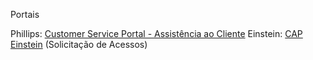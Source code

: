 Portais

Phillips: [Customer Service Portal - Assistência ao Cliente](https://www.informatics.support.philips.com/csm?id=csm_index)
Einstein: [CAP Einstein](https://einstein.cap2am.com/) (Solicitação de Acessos)


